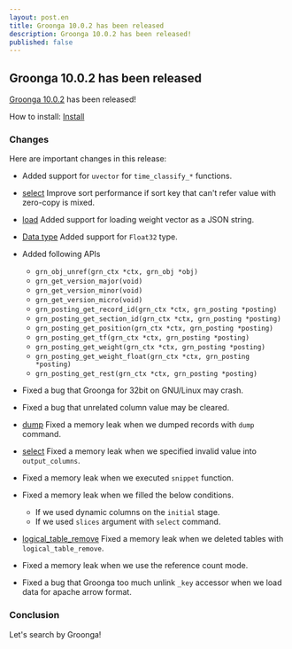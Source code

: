 ```yaml
---
layout: post.en
title: Groonga 10.0.2 has been released
description: Groonga 10.0.2 has been released!
published: false
---
```

## Groonga 10.0.2 has been released

[Groonga 10.0.2](/docs/news.html#release-10-0-2) has been released!

How to install: [Install](/docs/install.html)

### Changes

Here are important changes in this release:

* Added support for ``uvector`` for ``time_classify_*`` functions.

* [select](/docs/reference/commands/select.html) Improve sort performance if sort key that can't refer value with zero-copy is mixed.

* [load](/docs/reference/commands/load.html) Added support for loading weight vector as a JSON string.

* [Data type](/docs/reference/types.html) Added support for ``Float32`` type.

* Added following APIs

  * ``grn_obj_unref(grn_ctx *ctx, grn_obj *obj)``
  * ``grn_get_version_major(void)``
  * ``grn_get_version_minor(void)``
  * ``grn_get_version_micro(void)``
  * ``grn_posting_get_record_id(grn_ctx *ctx, grn_posting *posting)``
  * ``grn_posting_get_section_id(grn_ctx *ctx, grn_posting *posting)``
  * ``grn_posting_get_position(grn_ctx *ctx, grn_posting *posting)``
  * ``grn_posting_get_tf(grn_ctx *ctx, grn_posting *posting)``
  * ``grn_posting_get_weight(grn_ctx *ctx, grn_posting *posting)``
  * ``grn_posting_get_weight_float(grn_ctx *ctx, grn_posting *posting)``
  * ``grn_posting_get_rest(grn_ctx *ctx, grn_posting *posting)``

* Fixed a bug that Groonga for 32bit on GNU/Linux may crash.

* Fixed a bug that unrelated column value may be cleared.

* [dump](/docs/reference/commands/dump.html) Fixed a memory leak when we dumped records with ``dump`` command.

* [select](/docs/reference/commands/select.html) Fixed a memory leak when we specified invalid value into ``output_columns``.

* Fixed a memory leak when we executed ``snippet`` function.

* Fixed a memory leak when we filled the below conditions.

  * If we used dynamic columns on the ``initial`` stage.
  * If we used ``slices`` argument with ``select`` command.

* [logical_table_remove](/docs/reference/commands/logical_table_remove.html) Fixed a memory leak when we deleted tables with ``logical_table_remove``.

* Fixed a memory leak when we use the reference count mode.

* Fixed a bug that Groonga too much unlink ``_key`` accessor when we load data for apache arrow format.

### Conclusion

Let's search by Groonga!
